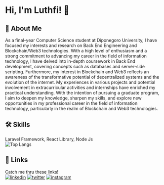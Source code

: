 # Hi, I'm Luthfi! 👋

## 🚀 About Me
As a final-year Computer Science student at Diponegoro University, I have focused my interests and research on Back End Engineering and Blockchain/Web3 technologies. With a high level of enthusiasm and a strong commitment to advancing my career in the field of information technology, I have delved into in-depth coursework in Back End development, covering concepts such as databases and server-side scripting. Furthermore, my interest in Blockchain and Web3 reflects an awareness of the transformative potential of decentralized systems and the evolution of the internet. My experiences in various projects and potential involvement in extracurricular activities and internships have enriched my practical understanding. With the intention of pursuing a graduate program, I aim to deepen my knowledge, sharpen my skills, and explore new opportunities in my professional career in the field of information technology, particularly in the realm of Blockchain and Web3 technologies.

## 🛠 Skills
Laravel Framework, React Library, Node Js
<br/>
![Top Langs](https://github-readme-stats.vercel.app/api/top-langs/?username=luthfiybk&layout=compact)

## 🔗 Links
Catch me thru these links!
<br/>
[![linkedin](https://img.shields.io/badge/linkedin-0A66C2?style=for-the-badge&logo=linkedin&logoColor=white)](https://www.linkedin.com/in/luthfiybk/)
[![twitter](https://img.shields.io/badge/twitter-1DA1F2?style=for-the-badge&logo=twitter&logoColor=white)](https://twitter.com/upichulo)
[![instagram](https://img.shields.io/badge/Instagram-E4405F?style=for-the-badge&logo=instagram&logoColor=white)](https://instagram.com/luthfiybk)
